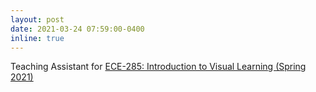 ```yaml
---
layout: post
date: 2021-03-24 07:59:00-0400
inline: true
---
```


Teaching Assistant for <a href="https://xiaolonw.github.io/ece285/index.html">ECE-285: Introduction to Visual Learning (Spring 2021)</a>


